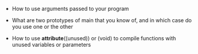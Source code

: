 * How to use arguments passed to your program

* What are two prototypes of main that you know of, and in which case do you use one or the other

* How to use __attribute__((unused)) or (void) to compile functions with unused variables or parameters